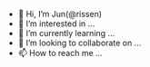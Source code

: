- 👋 Hi, I’m Jun(@rissen)
- 👀 I’m interested in ...
- 🌱 I’m currently learning ...
- 💞️ I’m looking to collaborate on ...
- 📫 How to reach me ...

<!---
rissen/rissen is a ✨ special ✨ repository because its `README.md` (this file) appears on your GitHub profile.
You can click the Preview link to take a look at your changes.
--->
